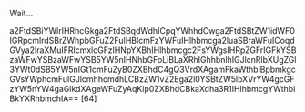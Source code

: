 Wait...

a2FtdSBiYWlrIHRhcGkga2FtdSBqdWdhICpqYWhhdCwga2FtdSBtZW1idWF0IGRpcmlrdSBrZWhpbGFuZ2FuIHBlcmFzYWFuIHlhbmcga2luaSBraWFuICoqdGVya2lraXMuIFRlcmxlcGFzIHNpYXBhIHlhbmcgc2FsYWgsIHRpZGFrIGFkYSBzaWFwYSBzaWFwYSB5YW5nIHNhbGFoLiBLaXRhIGhhbnlhIGJlcnRlbXUgZGl3YWt0dSB5YW5nIGt1cmFuZyB0ZXBhdC4gQ3VrdXAgamFkaWthbiBpbmkgcGVsYWphcmFuIGJlcmhhcmdhLCBzZW1vZ2Ega2l0YSBtZW5lbXVrYW4gcGFzYW5nYW4gaGlkdXAgeWFuZyAqKip0ZXBhdCBkaXdha3R1IHlhbmcgYWthbiBkYXRhbmchIA== [64]

